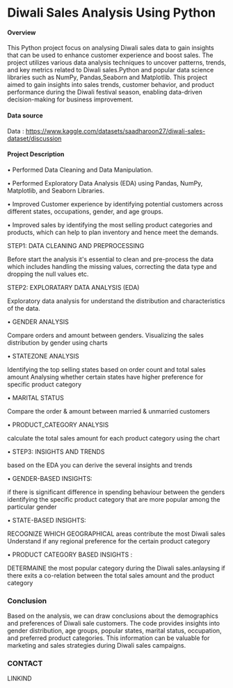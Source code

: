 # Diwali Sales Analysis Using Python

#### Overview

This Python project focus on analysing Diwali sales data to gain insights that can be used to enhance customer experience and boost sales. The project utilizes various data analysis techniques to uncover patterns, trends, and key metrics related to Diwali sales.Python and popular data science libraries such as NumPy, Pandas,Seaborn and Matplotlib.
This project aimed to gain insights into sales trends, customer behavior, and product performance during the Diwali festival season, enabling data-driven decision-making for business improvement. 

#### Data source

Data : https://www.kaggle.com/datasets/saadharoon27/diwali-sales-dataset/discussion

#### Project Description

•	Performed Data Cleaning and Data Manipulation.

•	Performed Exploratory Data Analysis (EDA) using Pandas, NumPy, Matplotlib, and Seaborn Libraries.

•	Improved Customer experience by identifying potential customers across different states, occupations, gender, and age groups.

•	Improved sales by identifying the most selling product categories and products, which can help to plan inventory and hence meet the demands.

STEP1: DATA CLEANING AND PREPROCESSING

Before start the analysis it's essential to clean and pre-process the data which includes handling the missing values, correcting the data type and dropping the null values etc.

STEP2: EXPLORATARY DATA ANALYSIS (EDA)

Exploratory data analysis for understand the distribution and characteristics of the data.

• GENDER ANALYSIS

Compare orders and amount between genders.
Visualizing the sales distribution by gender using charts

• STATEZONE ANALYSIS  

Identifying the top selling states based on order count and total sales amount
Analysing whether certain states have higher preference for specific product category

• MARITAL STATUS

Compare the order & amount between married & unmarried customers

• PRODUCT_CATEGORY ANALYSIS

calculate the total sales amount for each product category using the chart

• STEP3: INSIGHTS AND TRENDS

  based on the EDA you can derive the several insights and trends
  
• GENDER-BASED INSIGHTS:

if there is significant difference in spending behaviour between the genders
identifying the specific product category that are more popular among the particular gender

• STATE-BASED INSIGHTS:

RECOGNIZE WHICH GEOGRAPHICAL areas contribute the most Diwali sales
Understand if any regional preference for the certain product category

• PRODUCT CATEGORY BASED INSIGHTS :

DETERMAINE the most popular category during the Diwali sales.anlaysing if there exits a co-relation between the total sales amount and the product category

### Conclusion
Based on the analysis, we can draw conclusions about the demographics and preferences of Diwali sale customers. The code provides insights into gender distribution, age groups, popular states, marital status, occupation, and preferred product categories. This information can be valuable for marketing and sales strategies during Diwali sales campaigns.

### CONTACT
LINKIND 


